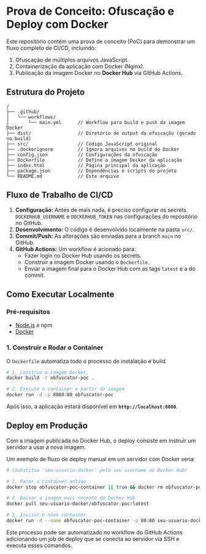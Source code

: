 # Prova de Conceito: Ofuscação e Deploy com Docker

Este repositório contém uma prova de conceito (PoC) para demonstrar um fluxo completo de CI/CD, incluindo:
1.  Ofuscação de múltiplos arquivos JavaScript.
2.  Containerização da aplicação com Docker (Nginx).
3.  Publicação da imagem Docker no **Docker Hub** via GitHub Actions.

## Estrutura do Projeto

```
/
├── .github/
│   └── workflows/
│       └── main.yml      // Workflow para build e push da imagem Docker
├── dist/                 // Diretório de output da ofuscação (gerado no build)
├── src/                  // Código JavaScript original
├── .dockerignore         // Ignora arquivos no build do Docker
├── config.json           // Configurações da ofuscação
├── Dockerfile            // Define a imagem Docker da aplicação
├── index.html            // Página principal da aplicação
├── package.json          // Dependências e scripts do projeto
└── README.md             // Este arquivo
```

## Fluxo de Trabalho de CI/CD

1.  **Configuração:** Antes de mais nada, é preciso configurar os secrets `DOCKERHUB_USERNAME` e `DOCKERHUB_TOKEN` nas configurações do repositório no GitHub.
2.  **Desenvolvimento:** O código é desenvolvido localmente na pasta `src/`.
3.  **Commit/Push:** As alterações são enviadas para a branch `main` no GitHub.
4.  **GitHub Actions:** Um workflow é acionado para:
    *   Fazer login no Docker Hub usando os secrets.
    *   Construir a imagem Docker usando o `Dockerfile`.
    *   Enviar a imagem final para o Docker Hub com as tags `latest` e a do commit.

## Como Executar Localmente

### Pré-requisitos
-   [Node.js](https://nodejs.org/) e npm
-   [Docker](https://www.docker.com/products/docker-desktop/)

### 1. Construir e Rodar o Container
O `Dockerfile` automatiza todo o processo de instalação e build.

```bash
# 1. Construa a imagem Docker
docker build -t obfuscator-poc .

# 2. Execute o container a partir da imagem
docker run -d -p 8080:80 obfuscator-poc
```
Após isso, a aplicação estará disponível em **`http://localhost:8080`**.

## Deploy em Produção

Com a imagem publicada no Docker Hub, o deploy consiste em instruir um servidor a usar a nova imagem.

Um exemplo de fluxo de deploy manual em um servidor com Docker seria:

```bash
# (Substitua 'seu-usuario-docker' pelo seu username no Docker Hub)

# 1. Parar o container antigo
docker stop obfuscator-poc-container || true && docker rm obfuscator-poc-container || true

# 2. Baixar a imagem mais recente do Docker Hub
docker pull seu-usuario-docker/obfuscator-poc:latest

# 3. Iniciar o novo container
docker run -d --name obfuscator-poc-container -p 80:80 seu-usuario-docker/obfuscator-poc:latest
```
Este processo pode ser automatizado no workflow do GitHub Actions adicionando um job de deploy que se conecta ao servidor via SSH e executa esses comandos. 